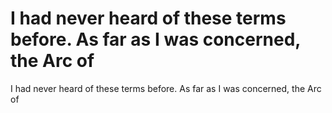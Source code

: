 # I had never heard of these terms before. As far as I was concerned, the Arc of

I had never heard of these terms before. As far as I was concerned, the Arc of